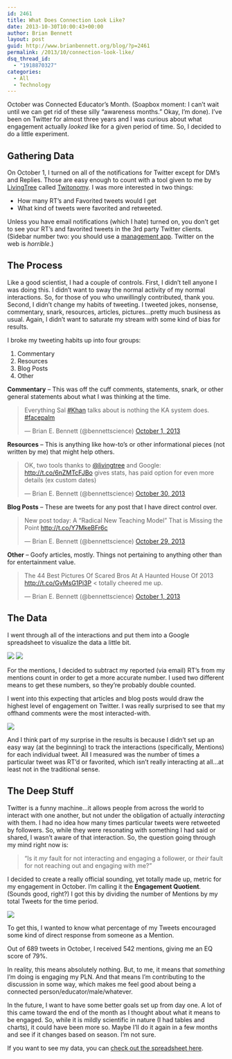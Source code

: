 ```yaml
---
id: 2461
title: What Does Connection Look Like?
date: 2013-10-30T10:00:43+00:00
author: Brian Bennett
layout: post
guid: http://www.brianbennett.org/blog/?p=2461
permalink: /2013/10/connection-look-like/
dsq_thread_id:
  - "1918870327"
categories:
  - All
  - Technology
---
```

October was Connected Educator&#8217;s Month. (Soapbox moment: I can&#8217;t wait until we can get rid of these silly &#8220;awareness months.&#8221; Okay, I&#8217;m done). I&#8217;ve been on Twitter for almost three years and I was curious about what engagement actually _looked_ like for a given period of time. So, I decided to do a little experiment.

## Gathering Data

On October 1, I turned on all of the notifications for Twitter except for DM&#8217;s and Replies. Those are easy enough to count with a tool given to me by [LivingTree](http://www.twitter.com/raisethepride) called [Twitonomy](http://www.twitonomy.com/). I was more interested in two things:

  * How many RT&#8217;s and Favorited tweets would I get
  * What kind of tweets were favorited and retweeted.

Unless you have email notifications (which I hate) turned on, you don&#8217;t get to see your RT&#8217;s and favorited tweets in the 3rd party Twitter clients. (Sidebar number two: you should use a [management app](http://web.tweetdeck.com). Twitter on the web is _horrible_.)

## The Process

Like a good scientist, I had a couple of controls. First, I didn&#8217;t tell anyone I was doing this. I didn&#8217;t want to sway the normal activity of my normal interactions. So, for those of you who unwillingly contributed, thank you. Second, I didn&#8217;t change my habits of tweeting. I tweeted jokes, nonsense, commentary, snark, resources, articles, pictures&#8230;pretty much business as usual. Again, I didn&#8217;t want to saturate my stream with some kind of bias for results.

I broke my tweeting habits up into four groups:

  1. Commentary
  2. Resources
  3. Blog Posts
  4. Other

**Commentary** &#8211; This was off the cuff comments, statements, snark, or other general statements about what I was thinking at the time.

<blockquote class="twitter-tweet" data-partner="tweetdeck">
  <p>
    Everything Sal <a href="https://twitter.com/search?q=%23Khan&src=hash">#Khan</a> talks about is nothing the KA system does. <a href="https://twitter.com/search?q=%23facepalm&src=hash">#facepalm</a>
  </p>
  
  <p>
    &mdash; Brian E. Bennett (@bennettscience) <a href="https://twitter.com/bennettscience/statuses/385146468710887424">October 1, 2013</a>
  </p>
</blockquote>



**Resources** &#8211; This is anything like how-to&#8217;s or other informational pieces (not written by me) that might help others.

<blockquote class="twitter-tweet" data-partner="tweetdeck">
  <p>
    OK, two tools thanks to <a href="https://twitter.com/livingtree">@livingtree</a> and Google: <a href="http://t.co/6nZMTcFJBo">http://t.co/6nZMTcFJBo</a> gives stats, has paid option for even more details (ex custom dates)
  </p>
  
  <p>
    &mdash; Brian E. Bennett (@bennettscience) <a href="https://twitter.com/bennettscience/statuses/395359091918651392">October 30, 2013</a>
  </p>
</blockquote>



**Blog Posts** &#8211; These are tweets for any post that I have direct control over.

<blockquote class="twitter-tweet" data-partner="tweetdeck">
  <p>
    New post today: A “Radical New Teaching Model” That is Missing the Point <a href="http://t.co/Y7MkeBFr6c">http://t.co/Y7MkeBFr6c</a>
  </p>
  
  <p>
    &mdash; Brian E. Bennett (@bennettscience) <a href="https://twitter.com/bennettscience/statuses/395249365495087104">October 29, 2013</a>
  </p>
</blockquote>



**Other** &#8211; Goofy articles, mostly. Things not pertaining to anything other than for entertainment value.

<blockquote class="twitter-tweet" data-partner="tweetdeck">
  <p>
    The 44 Best Pictures Of Scared Bros At A Haunted House Of 2013 <a href="http://t.co/GvMsG1Pi3P">http://t.co/GvMsG1Pi3P</a> < totally cheered me up.
  </p>
  
  <p>
    &mdash; Brian E. Bennett (@bennettscience) <a href="https://twitter.com/bennettscience/statuses/385152276215504897">October 1, 2013</a>
  </p>
</blockquote>



## The Data

I went through all of the interactions and put them into a Google spreadsheet to visualize the data a little bit.

<img src="http://content.screencast.com/users/TSCBennett/folders/Snagit/media/85064402-a31c-426a-9737-803ee81080b7/2013-10-29_21-40-25.jpeg" class="aligncenter" />

<img src="http://content.screencast.com/users/TSCBennett/folders/Snagit/media/d9f080db-379a-4939-91bd-eeaac25e78da/2013-10-29_21-56-42.jpeg" class="aligncenter" />

For the mentions, I decided to subtract my reported (via email) RT&#8217;s from my mentions count in order to get a more accurate number. I used two different means to get these numbers, so they&#8217;re probably double counted.

I went into this expecting that articles and blog posts would draw the highest level of engagement on Twitter. I was really surprised to see that my offhand comments were the most interacted-with.

<img src="http://content.screencast.com/users/TSCBennett/folders/Snagit/media/a8ea89ed-0713-4897-aeb9-ee11de4d696d/2013-10-29_21-53-05.jpeg" class="aligncenter" />

And I think part of my surprise in the results is because I didn&#8217;t set up an easy way (at the beginning) to track the interactions (specifically, Mentions) for each individual tweet. All I measured was the number of times a particular tweet was RT&#8217;d or favorited, which isn&#8217;t really interacting at all&#8230;at least not in the traditional sense.

## The Deep Stuff

Twitter is a funny machine&#8230;it allows people from across the world to interact with one another, but not under the obligation of actually _interacting_ with them. I had no idea how many times particular tweets were retweeted by followers. So, while they were resonating with something I had said or shared, I wasn&#8217;t aware of that interaction. So, the question going through my mind right now is: 

> &#8220;Is it _my_ fault for not interacting and engaging a follower, or _their_ fault for not reaching out and engaging with me?&#8221;

I decided to create a really official sounding, yet totally made up, metric for my engagement in October. I&#8217;m calling it the **Engagement Quotient**. (Sounds good, right?) I got this by dividing the number of Mentions by my total Tweets for the time period.

<img src="http://content.screencast.com/users/TSCBennett/folders/Snagit/media/590ed6f7-9e19-4361-b8cb-293190b504e4/2013-10-29_22-23-52.jpeg" class="aligncenter" />

To get this, I wanted to know what percentage of my Tweets encouraged some kind of direct response from someone as a Mention.

Out of 689 tweets in October, I received 542 mentions, giving me an EQ score of 79%.

In reality, this means absolutely nothing. But, to me, it means that _something_ I&#8217;m doing is engaging my PLN. And that means I&#8217;m contributing to the discussion in some way, which makes me feel good about being a connected person/educator/male/whatever.

In the future, I want to have some better goals set up from day one. A lot of this came toward the end of the month as I thought about what it means to be engaged. So, while it is mildly scientific in nature (I had tables and charts), it could have been more so. Maybe I&#8217;ll do it again in a few months and see if it changes based on season. I&#8217;m not sure.

If you want to see my data, you can [check out the spreadsheet here](https://docs.google.com/spreadsheet/ccc?key=0ArUphN8boIo2dDVDTlRwNXlFWTNPdmpkM1ZQazBMdkE&usp=sharing).